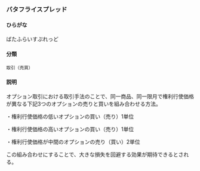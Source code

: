 <div style="display:none;">

## [あ行](securities-terms?id=あ行)
## [か行](securities-terms?id=か行)
## [さ行](securities-terms?id=さ行)
## [た行](securities-terms?id=た行)
## [な行](securities-terms?id=な行)
## [は行](securities-terms?id=は行)

</div>

### バタフライスプレッド

#### ひらがな

ばたふらいすぷれっど

#### 分類

`取引（売買）`

#### 説明

オプション取引における取引手法のことで、同一商品、同一限月で権利行使価格が異なる下記3つのオプションの売りと買いを組み合わせる方法。
・権利行使価格の低いオプションの買い（売り）1単位
・権利行使価格の高いオプションの買い（売り）1単位
・権利行使価格が中間のオプションの売り（買い）2単位
この組み合わせにすることで、大きな損失を回避する効果が期待できるとされる。

<div style="display:none;">

## [ま行](securities-terms?id=ま行)
## [や行](securities-terms?id=や行)
## [ら行](securities-terms?id=ら行)
## [わ行](securities-terms?id=わ行)
## [英数字・記号](securities-terms?id=英数字・記号)

</div>

